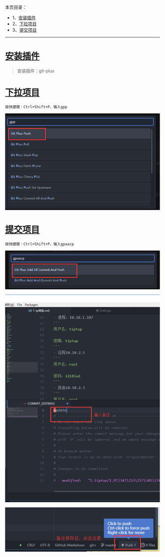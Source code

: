本页目录：
- 1、[安装插件](#atom-01)
- 2、[下拉项目](#atom-01)
- 3、[提交项目](#atom-01)

***

# <a name="atom-01" href="#" >安装插件</a>

> 安装插件：git-plus

# <a name="atom-01" href="#" >下拉项目</a>

`按快捷键：Ctrl+Shift+P，输入gpp`

![](image/13-1.png)

# <a name="atom-01" href="#" >提交项目</a>

`按快捷键：Ctrl+Shift+P，输入gpaacp`

![](image/13-2.png)

![](image/13-3.png)

![](image/13-4.png)

